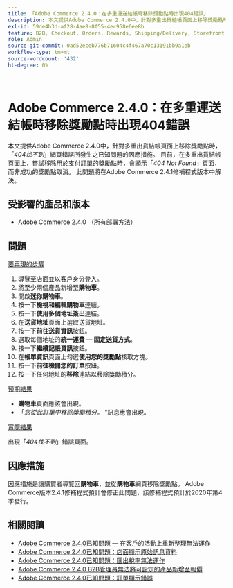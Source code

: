```yaml
---
title: 「Adobe Commerce 2.4.0：在多重運送結帳時移除獎勵點時出現404錯誤」
description: 本文提供Adobe Commerce 2.4.0中，針對多重出貨結帳頁面上移除獎勵點時，發生「*404找不到*」網頁錯誤之已知問題的因應措施。 目前，在多重出貨結帳頁面上，嘗試移除用於支付訂單的獎勵點時，會顯示「*404 Not Found*」頁面，而非成功的獎勵點取消。 此問題將在Adobe Commerce 2.4.1修補程式版本中解決。
exl-id: 59de4b3d-af28-4ae8-8f55-4ec958e6ee8b
feature: B2B, Checkout, Orders, Rewards, Shipping/Delivery, Storefront
role: Admin
source-git-commit: 0ad52eceb776b71604c4f467a70c13191bb9a1eb
workflow-type: tm+mt
source-wordcount: '432'
ht-degree: 0%

---
```


# Adobe Commerce 2.4.0：在多重運送結帳時移除獎勵點時出現404錯誤

本文提供Adobe Commerce 2.4.0中，針對多重出貨結帳頁面上移除獎勵點時，「*404找不到*」網頁錯誤所發生之已知問題的因應措施。 目前，在多重出貨結帳頁面上，嘗試移除用於支付訂單的獎勵點時，會顯示「*404 Not Found*」頁面，而非成功的獎勵點取消。 此問題將在Adobe Commerce 2.4.1修補程式版本中解決。

## 受影響的產品和版本

* Adobe Commerce 2.4.0 （所有部署方法）

## 問題

<u>要再現的步驟</u>

1. 導覽至店面並以客戶身分登入。
1. 將至少兩個產品新增至&#x200B;**購物車**。
1. 開啟&#x200B;**迷你購物車**。
1. 按一下&#x200B;**檢視和編輯購物車**&#x200B;連結。
1. 按一下&#x200B;**使用多個地址簽出**&#x200B;連結。
1. 在&#x200B;**送貨地址**&#x200B;頁面上選取送貨地址。
1. 按一下&#x200B;**前往送貨資訊**&#x200B;按鈕。
1. 選取每個地址的&#x200B;**統一運費 — 固定送貨方式**。
1. 按一下&#x200B;**繼續記帳資訊**&#x200B;按鈕。
1. 在&#x200B;**帳單資訊**&#x200B;頁面上勾選&#x200B;**使用您的獎勵點**&#x200B;核取方塊。
1. 按一下&#x200B;**前往檢閱您的訂單**&#x200B;按鈕。
1. 按一下任何地址的&#x200B;**移除**&#x200B;連結以移除獎勵積分。

<u>預期結果</u>

* **購物車**&#x200B;頁面應該會出現。
* 「*您從此訂單中移除獎勵積分。* &quot;訊息應會出現。

<u>實際結果</u>

出現「*404找不到*」錯誤頁面。

## 因應措施

因應措施是讓購買者導覽回&#x200B;**購物車**，並從&#x200B;**購物車**&#x200B;網頁移除獎勵點。 Adobe Commerce版本2.4.1修補程式預計會修正此問題，該修補程式預計於2020年第4季發行。

## 相關閱讀

* [Adobe Commerce 2.4.0已知問題 — 在客戶的活動上重新整理無法運作](/help/troubleshooting/miscellaneous/magento-2-4-0-refresh-on-customer-activities-does-not-work.md)
* [Adobe Commerce 2.4.0已知問題：店面顯示原始訊息資料](/help/troubleshooting/storefront/magento-2-4-0-issue-storefront-raw-message-data-display.md)
* [Adobe Commerce 2.4.0已知問題：匯出稅率無法運作](/help/troubleshooting/miscellaneous/magento-2-4-0-known-issue-export-tax-rates-does-not-work.md)
* [Adobe Commerce 2.4.0 B2B管理員無法將可設定的產品新增至報價](/help/troubleshooting/miscellaneous/magento-2-4-0-b2b-admin-can-t-add-configurable-product-to-quote.md)
* [Adobe Commerce 2.4.0已知問題：訂單顯示錯誤](/help/troubleshooting/storefront/magento-2-4-0-known-issue-orders-display-error.md)
